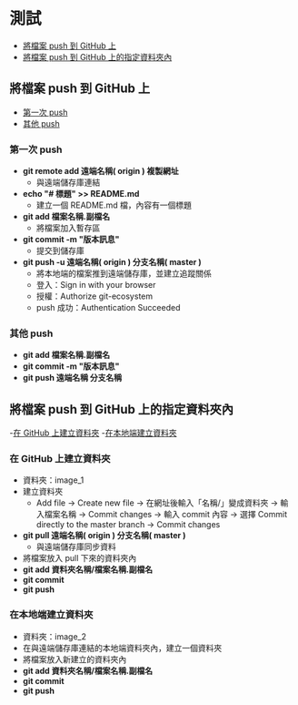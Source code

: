 # **測試**
- [將檔案 push 到 GitHub 上](#將檔案-push-到-GitHub-上)
- [將檔案 push 到 GitHub 上的指定資料夾內](#將檔案-push-到-GitHub-上的指定資料夾內)

## **將檔案 push 到 GitHub 上**
- [第一次 push](#第一次-push)
- [其他 push](#其他-push)
### **第一次 push**
- **git remote add 遠端名稱( origin ) 複製網址**
	- 與遠端儲存庫連結
- **echo "# 標題" >> README.md**
	- 建立一個 README.md 檔，內容有一個標題	
- **git add 檔案名稱.副檔名**
	- 將檔案加入暫存區
- **git commit -m "版本訊息"**
	- 提交到儲存庫
- **git push -u 遠端名稱( origin ) 分支名稱( master )**
	- 將本地端的檔案推到遠端儲存庫，並建立追蹤關係
	- 登入：Sign in with your browser
	- 授權：Authorize git-ecosystem
	- push 成功：Authentication Succeeded	
### **其他 push**
- **git add 檔案名稱.副檔名**
- **git commit -m "版本訊息"**
- **git push 遠端名稱 分支名稱**

## **將檔案 push 到 GitHub 上的指定資料夾內**
-[在 GitHub 上建立資料夾](#在-GitHub-上建立資料夾)
-[在本地端建立資料夾](#在本地端建立資料夾)
### **在 GitHub 上建立資料夾**
- 資料夾：image_1
- 建立資料夾
	- Add file -> Create new file -> 在網址後輸入「名稱/」變成資料夾 -> 輸入檔案名稱 -> Commit changes -> 輸入 commit 內容 -> 選擇 Commit directly to the master branch -> Commit changes
- **git pull 遠端名稱( origin ) 分支名稱( master )** 
	- 與遠端儲存庫同步資料
- 將檔案放入 pull 下來的資料夾內
- **git add 資料夾名稱/檔案名稱.副檔名**
- **git commit**
- **git push**
### **在本地端建立資料夾**
- 資料夾：image_2
- 在與遠端儲存庫連結的本地端資料夾內，建立一個資料夾
- 將檔案放入新建立的資料夾內
- **git add 資料夾名稱/檔案名稱.副檔名**
- **git commit**
- **git push**